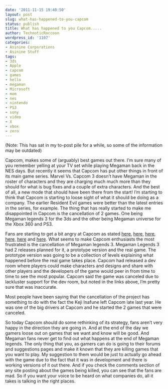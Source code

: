 ```yaml
---
date: '2011-11-15 19:40:50'
layout: post
slug: what-has-happened-to-you-capcom
status: publish
title: What has happened to you Capcom.....
author: TechnoticRaccoon
wordpress_id: '1107'
categories:
- Asinine Corporations
- Asinine Stuff
tags:
- 3ds
- Apple
- capcom
- games
- hello
- megaman
- Microsoft
- mom
- nes
- nintendo
- PS3
- sony
- video
- X
- xbox
- zero
---
```




(Note: This has sat in my to-post pile for a while, so some of the information may be outdated)

Capcom, makes some of (arguably) best games out there. I’m sure many of you remember yelling at your TV set while playing Megaman back in the NES days. But recently it seems that Capcom has put other things in front of its main game series. Marvel Vs. Capcom 3 doesn’t have Megaman in the roster of characters and they are charging much much more than they should for what is bug fixes and a couple of extra characters. And the best of all, a new mode that should have been there from the start! I’m starting to think that Capcom is starting to loose sight of what it should be doing as a company. The earlier Resident Evil games were better than the latest entries in the series, for example.  The thing that has really started to make me disappointed in Capcom is the cancellation of 2 games. One being Megaman legends 3 for the 3ds and the other being Megaman universe for the Xbox 360 and PS3.

Fans are starting to get a bit angry at Capcom as stated [here](http://www.capcom-unity.com/go/suggestion/box), [here](http://www.gameinformer.com/b/news/archive/2011/07/18/mega-man-legends-3-canceled.aspx#comments), [here](http://www.joystiq.com/2011/07/18/mega-man-legends-3-project-canceled/#comments), [here](http://www.gamespot.com/3ds/rpg/mega-man-legends-3/news/6324412/mega-man-legends-3-officially-cancelled#comments), [here](http://www.moetron.com/2011/07/18/mega-man-legends-3-officially-canceled#comments) and [here](http://www.siliconera.com/2011/07/18/mega-man-legends-3-canceled-prototype-version-also-canned#comments). What seems to make Capcom enthusiasts the most frustrated is the cancellation of Megaman legends 3. Megaman Legends 3 had 2 releases planned for it, a prototype version and the real game. The prototype version was going to be a collection of levels explaining what happened before the real game takes place. Capcom had released a dev room where players could make characters and designs and share with other players and the developers of the game would peer in from time to time to see the most popular. Capcom said the game was canceled due to lackluster support for the dev room, but noted in the links above, I’m pretty sure that was inaccurate.

Most people have been saying that the cancellation of the project has something to do with the fact the Keji Inafune left Capcom late last year. He was one of the big drivers at Capcom and he started the 2 games that were canceled.

So today Capcom should do some rethinking of its strategy, fans aren’t very happy in the direction they are going in. And at the end of the day we gamers loose out on games that we want and know will be good. And Megaman fans never get to find out what happens at the end of Megaman legends.  The only thing that you, as gamers can do is going to their forums and suggestions pages and make it known that they are killing games that you want to play. My suggestion to them would be just to actually go ahead with the game due to the fact that it was in development and there is working versions of it out there. And if you check the comments section of any site posting about the games being killed, you can see that the fans are mad. So if you want your voice to be heard on what companies do, all it takes is talking in the right places.


